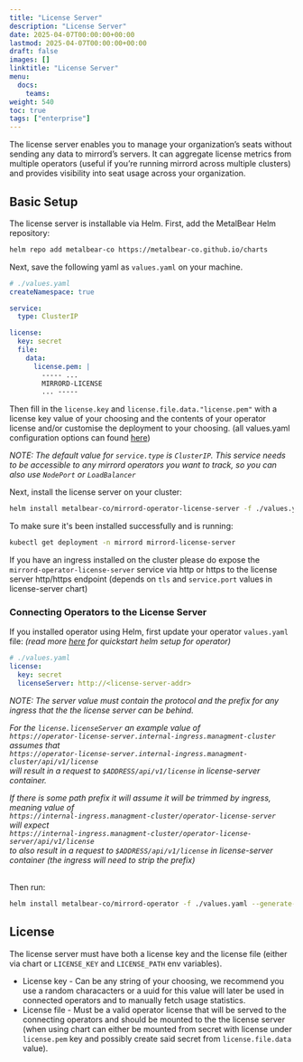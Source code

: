 ```yaml
---
title: "License Server"
description: "License Server"
date: 2025-04-07T00:00:00+00:00
lastmod: 2025-04-07T00:00:00+00:00
draft: false
images: []
linktitle: "License Server"
menu:
  docs:
    teams:
weight: 540
toc: true
tags: ["enterprise"]
---
```


The license server enables you to manage your organization’s seats without sending any data to mirrord’s servers. It can aggregate license metrics from multiple operators (useful if you’re running mirrord across multiple clusters) and provides visibility into seat usage across your organization.

## Basic Setup

The license server is installable via Helm. First, add the MetalBear Helm repository:

```bash
helm repo add metalbear-co https://metalbear-co.github.io/charts
```

Next, save the following yaml as `values.yaml` on your machine. 

```yaml
# ./values.yaml
createNamespace: true

service:
  type: ClusterIP

license:
  key: secret
  file:
    data:
      license.pem: |
        ----- ... 
        MIRRORD-LICENSE 
        ... -----
```

Then fill in the `license.key` and `license.file.data."license.pem"` with a license key value of your choosing and the contents of your operator license and/or customise the deployment to your choosing. (all values.yaml configuration options can found [here](https://raw.githubusercontent.com/metalbear-co/charts/main/mirrord-license-server/values.yaml))

*NOTE: The default value for `service.type` is `ClusterIP`. This service needs to be accessible to any mirrord operators you want to track, so you can also use `NodePort` or `LoadBalancer`*

Next, install the license server on your cluster:

```bash
helm install metalbear-co/mirrord-operator-license-server -f ./values.yaml --generate-name --wait
```

To make sure it's been installed successfully and is running:

```bash
kubectl get deployment -n mirrord mirrord-license-server
```

If you have an ingress installed on the cluster please do expose the `mirrord-operator-license-server` service via http or https to the license server http/https endpoint (depends on `tls` and `service.port` values in license-server chart)

### Connecting Operators to the License Server

If you installed operator using Helm, first update your operator `values.yaml` file: *(read more [here](/docs/overview/quick-start/#helm) for quickstart helm setup for operator)*
```yaml
# ./values.yaml
license:
  key: secret
  licenseServer: http://<license-server-addr>
```
*NOTE: The server value must contain the protocol and the prefix for any ingress that the the license server can be behind.*

*For the `license.licenseServer` an example value of<br/>*
*`https://operator-license-server.internal-ingress.managment-cluster`<br/>*
*assumes that<br/>*
*`https://operator-license-server.internal-ingress.managment-cluster/api/v1/license`<br/>*
*will result in a request to `$ADDRESS/api/v1/license` in license-server container.*

*If there is some path prefix it will assume it will be trimmed by ingress, meaning value of<br/>*
*`https://internal-ingress.managment-cluster/operator-license-server`<br/>*
*will expect<br/>*
*`https://internal-ingress.managment-cluster/operator-license-server/api/v1/license`<br/>*
*to also result in a request to `$ADDRESS/api/v1/license` in license-server container (the ingress will need to strip the prefix)*
<br/>
<br/>

Then run:
```bash
helm install metalbear-co/mirrord-operator -f ./values.yaml --generate-name --wait
```

## License

The license server must have both a license key and the license file (either via chart or `LICENSE_KEY` and `LICENSE_PATH` env variables).

* License key - Can be any string of your choosing, we recommend you use a random characacters or a uuid for this value will later be used in connected operators and to manually fetch usage statistics.
* License file -  Must be a valid operator license that will be served to the connecting operators and should be mounted to the the license server (when using chart can either be mounted from secret with license under `license.pem` key and possibly create said secret from `license.file.data` value).
